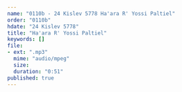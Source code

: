 ```yaml
---
name: "0110b - 24 Kislev 5778 Ha'ara R' Yossi Paltiel"
order: "0110b"
hdate: "24 Kislev 5778"
title: "Ha'ara R' Yossi Paltiel"
keywords: []
file:
- ext: ".mp3"
  mime: "audio/mpeg"
  size: 
  duration: "0:51"
published: true
---
```


